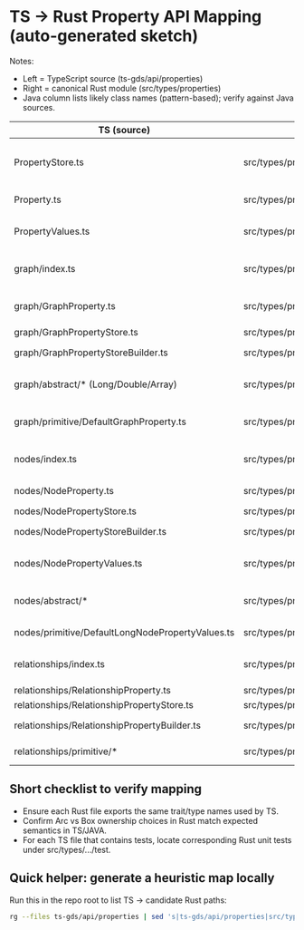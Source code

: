 # TS → Rust Property API Mapping (auto-generated sketch)

Notes:

- Left = TypeScript source (ts-gds/api/properties)
- Right = canonical Rust module (src/types/properties)
- Java column lists likely class names (pattern-based); verify against Java sources.

| TS (source)                                      | Rust (target)                                                                  | Java (likely)                                                                 | Notes                           |
| ------------------------------------------------ | ------------------------------------------------------------------------------ | ----------------------------------------------------------------------------- | ------------------------------- |
| PropertyStore.ts                                 | src/types/properties/property_store.rs                                         | org.neo4j.gds.properties.PropertyStore                                        | top-level generic store helpers |
| Property.ts                                      | src/types/properties/property.rs                                               | org.neo4j.gds.properties.Property                                             | header + values                 |
| PropertyValues.ts                                | src/types/properties/property_values.rs                                        | org.neo4j.gds.properties.PropertyValues                                       | trait / enum of types           |
| graph/index.ts                                   | src/types/properties/graph/mod.rs                                              | org.neo4j.gds.properties.graph.\*                                             | graph domain exports            |
| graph/GraphProperty.ts                           | src/types/properties/graph/graph_property.rs                                   | org.neo4j.gds.properties.graph.GraphProperty                                  | header for graph properties     |
| graph/GraphPropertyStore.ts                      | src/types/properties/graph/graph_property_store.rs                             | org.neo4j.gds.properties.graph.GraphPropertyStore                             | store trait                     |
| graph/GraphPropertyStoreBuilder.ts               | src/types/properties/graph/impls/default_graph_property_store.rs               | org.neo4j.gds.properties.graph.DefaultGraphPropertyStoreBuilder               | builder impl                    |
| graph/abstract/\* (Long/Double/Array)            | src/types/properties/graph/impls/values/\*.rs                                  | org.neo4j.gds.properties.graph.\*GraphPropertyValues                          | abstract trait variants         |
| graph/primitive/DefaultGraphProperty.ts          | src/types/properties/graph/impls/default_graph_property.rs                     | org.neo4j.gds.properties.graph.DefaultGraphProperty                           | concrete graph property         |
| nodes/index.ts                                   | src/types/properties/node/mod.rs                                               | org.neo4j.gds.properties.node.\*                                              | node domain exports             |
| nodes/NodeProperty.ts                            | src/types/properties/node/node_property.rs                                     | org.neo4j.gds.properties.node.NodeProperty                                    | node header                     |
| nodes/NodePropertyStore.ts                       | src/types/properties/node/node_property_store.rs                               | org.neo4j.gds.properties.node.NodePropertyStore                               | store trait                     |
| nodes/NodePropertyStoreBuilder.ts                | src/types/properties/node/impls/default_node_property_store.rs                 | org.neo4j.gds.properties.node.DefaultNodePropertyStoreBuilder                 | builder impl                    |
| nodes/NodePropertyValues.ts                      | src/types/properties/node/node_property_values.rs                              | org.neo4j.gds.properties.node.NodePropertyValues                              | trait for node values           |
| nodes/abstract/\*                                | src/types/properties/node/impls/values/\*.rs                                   | org.neo4j.gds.properties.node.\*NodePropertyValues                            | abstract value types            |
| nodes/primitive/DefaultLongNodePropertyValues.ts | src/types/properties/node/impls/values/long.rs                                 | org.neo4j.gds.properties.node.DefaultLongNodePropertyValues                   | concrete impl                   |
| relationships/index.ts                           | src/types/properties/relationship/mod.rs                                       | org.neo4j.gds.properties.relationship.\*                                      | rel domain exports              |
| relationships/RelationshipProperty.ts            | src/types/properties/relationship/relationship_property.rs                     | org.neo4j.gds.properties.relationship.RelationshipProperty                    | rel header                      |
| relationships/RelationshipPropertyStore.ts       | src/types/properties/relationship/relationship_property_store.rs               | org.neo4j.gds.properties.relationship.RelationshipPropertyStore               | store trait                     |
| relationships/RelationshipPropertyBuilder.ts     | src/types/properties/relationship/impls/default_relationship_property_store.rs | org.neo4j.gds.properties.relationship.DefaultRelationshipPropertyStoreBuilder | builder impl                    |
| relationships/primitive/\*                       | src/types/properties/relationship/impls/\*.rs                                  | org.neo4j.gds.properties.relationship.\*                                      | concrete rel impls              |

## Short checklist to verify mapping

- Ensure each Rust file exports the same trait/type names used by TS.
- Confirm Arc vs Box ownership choices in Rust match expected semantics in TS/JAVA.
- For each TS file that contains tests, locate corresponding Rust unit tests under src/types/.../test.

## Quick helper: generate a heuristic map locally

Run this in the repo root to list TS -> candidate Rust paths:

```bash
rg --files ts-gds/api/properties | sed 's|ts-gds/api/properties|src/types/properties|' | sed 's|\.ts$|.rs|'
```
